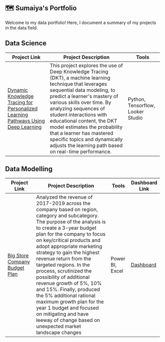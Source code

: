 ## 🗺 Sumaiya's Portfolio

Welcome to my data portfolio! Here, I document a summary of my projects in the data field.

<!--📚 Table of Contents

  - Python
  - PowerBI
  - Tableau
  - Risk Analysis
  - Enterprise Ethical Issue Analysis-->

## Data Science

| Project Link  | Project Description | Tools
| ------------- | ------------- | ------------- |
| [Dynamic Knowledge Tracing for Personalized Learning Pathways Using Deep Learning](https://github.com/safrin96/DKT/tree/main) | This project explores the use of Deep Knowledge Tracing (DKT), a machine learning technique that leverages sequential data modeling, to predict a learner's mastery of various skills over time. By analyzing sequences of student interactions with educational content, the DKT model estimates the probability that a learner has mastered specific topics and dynamically adjusts the learning path based on real-time performance. | Python, Tensorflow, Looker Studio|

## Data Modelling

| Project Link  | Project Description | Tools | Dashboard Link
| ------------- | ------------- | ------------- | ------------- |
| [Big Store Company Budget Plan](https://github.com/safrin96/BSC-Budget-Plan/blob/main/README.md) | Analyzed the revenue of 2017-2019 across the company based on region, category and subcategory. The purpose of the analysis is to create a 3-year budget plan for the company to focus on key/critical products and adopt appropriate marketing strategy to gain the highest revenue return from the targeted regions. In the process, scrutinized the possibility of additional revenue growth of 5%, 10% and 15%. Finally, produced the 5% additional rational maximum growth plan for the year 1 budget and focused on mitigating and have leeway of change based on unexpected market landscape changes | Power BI, Excel | [Dashboard](https://app.powerbi.com/view?r=eyJrIjoiMDhhNWU3YTItYjBmYi00NTIyLTkwN2YtMjU3MTNlZTRhMDIxIiwidCI6IjU2MzMzN2NhLWE1MTctNDIxYS1hYWUwLTFhYTViNDE0ZmQ3ZiIsImMiOjZ9) | 
